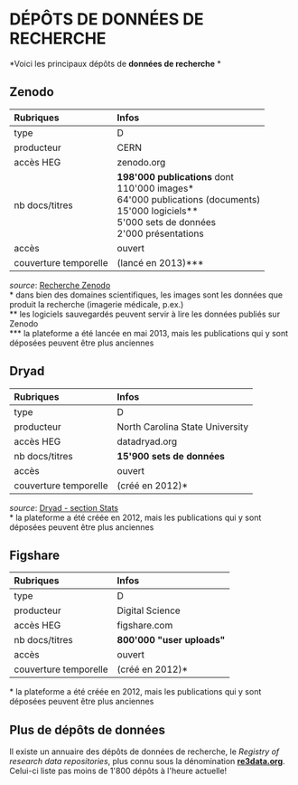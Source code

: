 # DÉPÔTS DE DONNÉES DE RECHERCHE

*Voici les principaux dépôts de **données de recherche** *   

## Zenodo

| Rubriques | Infos |
| :-------- | :---- |
| type | D |
| producteur | CERN |
| accès HEG | zenodo.org |
| nb docs/titres | **198'000 publications** dont <br/>110'000 images\* <br/>64'000 publications (documents) <br/>15'000 logiciels\** <br/>5'000 sets de données <br/> 2'000 présentations |
| accès | ouvert |
| couverture temporelle | (lancé en 2013)\*** |

*source*: [Recherche Zenodo](https://zenodo.org/search?page=1&size=20&q=)   
\* dans bien des domaines scientifiques, les images sont les données que produit la recherche (imagerie médicale, p.ex.)   
\** les logiciels sauvegardés peuvent servir à lire les données publiés sur Zenodo   
\*** la plateforme a été lancée en mai 2013, mais les publications qui y sont déposées peuvent être plus anciennes    


## Dryad

| Rubriques | Infos |
| :-------- | :---- |
| type | D |
| producteur | North Carolina State University |
| accès HEG | datadryad.org |
| nb docs/titres | **15'900 sets de données** |
| accès | ouvert |
| couverture temporelle | (créé en 2012)\* |

*source*: [Dryad - section Stats](https://datadryad.org)   
\* la plateforme a été créée en 2012, mais les publications qui y sont déposées peuvent être plus anciennes   


## Figshare

| Rubriques | Infos |
| :-------- | :---- |
| type | D |
| producteur | Digital Science |
| accès HEG | figshare.com |
| nb docs/titres | **800'000 "user uploads"** |
| accès | ouvert |
| couverture temporelle | (créé en 2012)\* |

\* la plateforme a été créée en 2012, mais les publications qui y sont déposées peuvent être plus anciennes   


## Plus de dépôts de données

Il existe un annuaire des dépôts de données de recherche, le *Registry of research data repositories*, plus connu sous la dénomination [**re3data.org**](http://www.re3data.org/). Celui-ci liste pas moins de 1'800 dépôts à l'heure actuelle!   